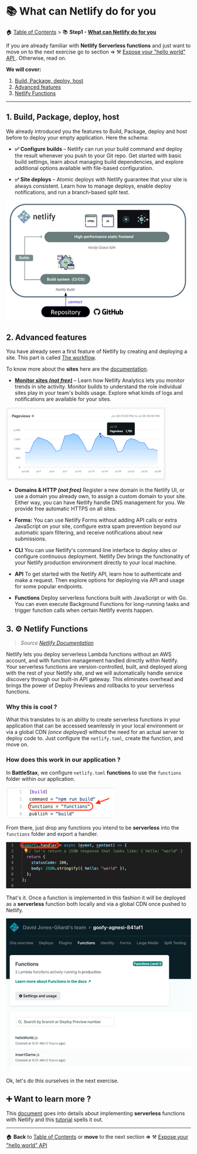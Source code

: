 # 📚 What can Netlify do for you

🏠 [Table of Contents](./README.md#%EF%B8%8F-table-of-contents) > 📚 **Step1 - [ What can Netlify do for you](#README_Netlify.md)**


If you are already familiar with **Netlify Serverless functions** and just want to move on to the next exercise go to section =>  ⚒️ [Expose your "hello world" API ](./README_step01.md). Otherwise, read on.

**We will cover:**
1. [Build, Package, deploy, host](#1-introduction-to-astra-db)
2. [Advanced features](#2-introduction-to-stargate)
3. [Netlify Functions](#3-want-to-know-more-)

---
## 1. Build, Package, deploy, host

We already introduced you the features to Build, Package, deploy and  host before to deploy your empty application. Here the schema:

- **✅ Configure builds** – Netlify can run your build command and deploy the result whenever you push to your Git repo. Get started with basic build settings, learn about managing build dependencies, and explore additional options available with file-based configuration.

- **✅ Site deploys** – Atomic deploys with Netlify guarantee that your site is always consistent. Learn how to manage deploys, enable deploy notifications, and run a branch-based split test.

![Template CTRL click](./tutorial/architecture2.png?raw=true)

## 2. Advanced features

You have already seen a first feature of Netlify by creating and deploying a site. This part is called [The workflow](https://www.netlify.com/products/workflow/).

To know more about the **sites** here are the [documentation](https://docs.netlify.com/site-deploys/overview/#deploy-summary).

- **[Monitor sites *(not free)*](https://docs.netlify.com/monitor-sites/analytics/#get-started)** – Learn how Netlify Analytics lets you monitor trends in site activity. Monitor builds to understand the role individual sites play in your team's builds usage. Explore what kinds of logs and notifications are available for your sites.

![.](./tutorial/netlify-pageview1.png)

- **Domains & HTTP *(not free)*** Register a new domain in the Netlify UI, or use a domain you already own, to assign a custom domain to your site. Either way, you can have Netlify handle DNS management for you. We provide free automatic HTTPS on all sites.

- **Forms:** You can use Netlify Forms without adding API calls or extra JavaScript on your site, configure extra spam prevention beyond our automatic spam filtering, and receive notifications about new submissions.

- **CLI** You can use Netlify's command line interface to deploy sites or configure continuous deployment. Netlify Dev brings the functionality of your Netlify production environment directly to your local machine.

- **API** To get started with the Netlify API, learn how to authenticate and make a request. Then explore options for deploying via API and usage for some popular endpoints.

- **Functions** Deploy serverless functions built with JavaScript or with Go. You can even execute Background Functions for long-running tasks and trigger function calls when certain Netlify events happen.

## 3. ⚙️ Netlify Functions

> *Source [Netlify Documentation](https://docs.netlify.com/functions/overview/#manage-your-serverless-functions)*

Netlify lets you deploy serverless Lambda functions without an AWS account, and with function management handled directly within Netlify. Your serverless functions are version-controlled, built, and deployed along with the rest of your Netlify site, and we will automatically handle service discovery through our built-in API gateway. This eliminates overhead and brings the power of Deploy Previews and rollbacks to your serverless functions.

### Why this is cool ?

What this translates to is an ability to create serverless functions in your application that can be accessed seamlessly in your local environment or via a global CDN _(once deployed)_ without the need for an actual server to deploy code to. Just configure the `netlify.toml`, create the function, and move on.

### How does this work in our application ?

In **BattleStax**, we configure `netlify.toml` **functions** to use the `functions` folder within our application.

![netlify toml config](./tutorial/netlify-toml-config.png)

From there, just drop any functions you intend to be **serverless** into the `functions` folder and export a handler.

![netlify serverless function](./tutorial/netlify-function-handler.png)

That's it. Once a function is implemented in this fashion it will be deployed as a **serverless** function both locally and via a global CDN once pushed to Netlify.

![netlify functions cloud](./tutorial/netlify-functions-cloud.png)

Ok, let's do this ourselves in the next exercise.

## ➕ Want to learn more ?

This [document](https://docs.netlify.com/functions/configure-and-deploy/#configure-the-functions-folder) goes into details about implementing **serverless** functions with Netlify and this [tutorial](https://kentcdodds.com/blog/super-simple-start-to-netlify-functions) spells it out. 

---
🏠 **Back** to [Table of Contents](./README.md#%EF%B8%8F-table-of-contents) or **move** to the next section **=>**  ⚒️ [Expose your "hello world" API ](./README_step01.md)
